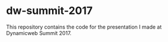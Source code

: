 # dw-summit-2017
This repository contains the code for the presentation I made at Dynamicweb Summit 2017.
